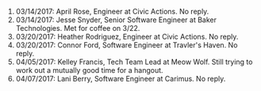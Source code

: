 1. 03/14/2017: April Rose, Engineer at Civic Actions. No reply.
2. 03/14/2017: Jesse Snyder, Senior Software Engineer at Baker Technologies. Met for coffee on 3/22.
3. 03/20/2017: Heather Rodriguez, Engineer at Civic Actions. No reply.
4. 03/20/2017: Connor Ford, Software Engineer at Travler's Haven. No reply.
5. 04/05/2017: Kelley Francis, Tech Team Lead at Meow Wolf. Still trying to work out a mutually good time for a hangout.
6. 04/07/2017: Lani Berry, Software Engineer at Carimus. No reply.
